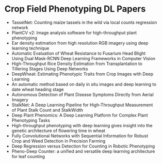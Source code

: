 # Crop Field Phenotyping DL Papers

<ul>

                             

 <li><a target="_blank" href="https://github.com/manjunath5496/Crop-Field-Phenotyping-DL-Papers/blob/master/p(1).pdf" style="text-decoration:none;">TasselNet: Counting maize tassels in the wild via local counts regression network</a></li>

 <li><a target="_blank" href="https://github.com/manjunath5496/Crop-Field-Phenotyping-DL-Papers/blob/master/p(2).pdf" style="text-decoration:none;">PlantCV v2: Image analysis software for high-throughput plant phenotyping</a></li>

<li><a target="_blank" href="https://github.com/manjunath5496/Crop-Field-Phenotyping-DL-Papers/blob/master/p(3).pdf" style="text-decoration:none;">Ear density estimation from high resolution RGB imagery using deep learning technique</a></li>
 <li><a target="_blank" href="https://github.com/manjunath5496/Crop-Field-Phenotyping-DL-Papers/blob/master/p(4).pdf" style="text-decoration:none;">Automatic Evaluation of Wheat Resistance to Fusarium Head Blight Using Dual Mask-RCNN Deep Learning Frameworks in Computer Vision</a></li>                              
<li><a target="_blank" href="https://github.com/manjunath5496/Crop-Field-Phenotyping-DL-Papers/blob/master/p(5).pdf" style="text-decoration:none;">High-Throughput Rice Density Estimation from Transplantation to Tillering Stages Using Deep Networks</a></li>
<li><a target="_blank" href="https://github.com/manjunath5496/Crop-Field-Phenotyping-DL-Papers/blob/master/p(6).pdf" style="text-decoration:none;">DeepWheat: Estimating Phenotypic Traits from Crop Images with Deep Learning</a></li>
 <li><a target="_blank" href="https://github.com/manjunath5496/Crop-Field-Phenotyping-DL-Papers/blob/master/p(7).pdf" style="text-decoration:none;">An automatic method based on daily in situ images and deep learning to date wheat heading stage</a></li>

 <li><a target="_blank" href="https://github.com/manjunath5496/Crop-Field-Phenotyping-DL-Papers/blob/master/p(8).pdf" style="text-decoration:none;"> Autonomous Detection of Plant Disease Symptoms Directly from Aerial Imagery </a></li>
   <li><a target="_blank" href="https://github.com/manjunath5496/Crop-Field-Phenotyping-DL-Papers/blob/master/p(9).pdf" style="text-decoration:none;">StalkNet: A Deep Learning Pipeline for High-Throughput Measurement of Plant Stalk Count and StalkWidth</a></li>
  
   
 <li><a target="_blank" href="https://github.com/manjunath5496/Crop-Field-Phenotyping-DL-Papers/blob/master/p(10).pdf" style="text-decoration:none;">Deep Plant Phenomics: A Deep Learning Platform for Complex Plant Phenotyping Tasks </a></li>                              
<li><a target="_blank" href="https://github.com/manjunath5496/Crop-Field-Phenotyping-DL-Papers/blob/master/p(11).pdf" style="text-decoration:none;">High-throughput phenotyping with deep learning gives insight into the genetic architecture of flowering time in wheat</a></li>
<li><a target="_blank" href="https://github.com/manjunath5496/Crop-Field-Phenotyping-DL-Papers/blob/master/p(12).pdf" style="text-decoration:none;">Fully Convolutional Networks with Sequential Information for Robust Crop and Weed Detection in Precision Farming</a></li>
<li><a target="_blank" href="https://github.com/manjunath5496/Crop-Field-Phenotyping-DL-Papers/blob/master/p(13).pdf" style="text-decoration:none;">Deep Regression versus Detection for Counting in Robotic Phenotyping</a></li>

<li><a target="_blank" href="https://github.com/manjunath5496/Crop-Field-Phenotyping-DL-Papers/blob/master/p(14).pdf" style="text-decoration:none;">Pheno-Deep Counter: a unified and versatile deep learning architecture for leaf counting</a></li>
                              
</ul>
